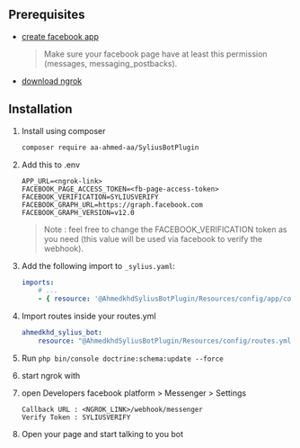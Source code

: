 ## Prerequisites
- [create facebook app](https://developers.facebook.com/docs/messenger-platform/getting-started/app-setup)
  > Make sure your facebook page have at least this permission (messages, messaging_postbacks).
- [download ngrok](https://ngrok.com/download)

## Installation
1. Install using composer 
    ```bash 
    composer require aa-ahmed-aa/SyliusBotPlugin
    ```
2. Add this to .env
    ```dotenv
    APP_URL=<ngrok-link>
    FACEBOOK_PAGE_ACCESS_TOKEN=<fb-page-access-token>
    FACEBOOK_VERIFICATION=SYLIUSVERIFY
    FACEBOOK_GRAPH_URL=https://graph.facebook.com
    FACEBOOK_GRAPH_VERSION=v12.0
    ```
    > Note : feel free to change the FACEBOOK_VERIFICATION token as you need (this value will be used via facebook to verify the webhook).

3. Add the following import to `_sylius.yaml`:
    ```yml
    imports:
        # ...
        - { resource: '@AhmedkhdSyliusBotPlugin/Resources/config/app/config.yml' }
    
    ```

4. Import routes inside your routes.yml
    ```yml
    ahmedkhd_sylius_bot:
        resource: "@AhmedkhdSyliusBotPlugin/Resources/config/routes.yml"
    ```

5. Run `php bin/console doctrine:schema:update --force`

6. start ngrok with 

7. open Developers facebook platform > Messenger > Settings
    ```dotenv
    Callback URL : <NGROK_LINK>/webhook/messenger
    Verify Token : SYLIUSVERIFY
    ```

8. Open your page and start talking to you bot 


